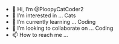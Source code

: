 - 👋 Hi, I’m @PloopyCatCoder2
- 👀 I’m interested in ... Cats
- 🌱 I’m currently learning ... Coding
- 💞️ I’m looking to collaborate on ... Coding
- 📫 How to reach me ... 

<!---
PloopyCatCoder2/PloopyCatCoder2 is a ✨ special ✨ repository because its `README.md` (this file) appears on your GitHub profile.
You can click the Preview link to take a look at your changes.
--->
